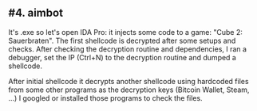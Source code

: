 ## #4. aimbot

It's .exe so let's open IDA Pro: it injects some code to a game: "Cube 2: Sauerbraten". The first shellcode is decrypted after some setups and checks. After checking the decryption routine and dependencies, I ran a debugger, set the IP (Ctrl+N) to the decryption routine and dumped a shellcode.

After initial shellcode it decrypts another shellcode using hardcoded files from some other programs as the decryption keys (Bitcoin Wallet, Steam, ...) I googled or installed those programs to check the files.